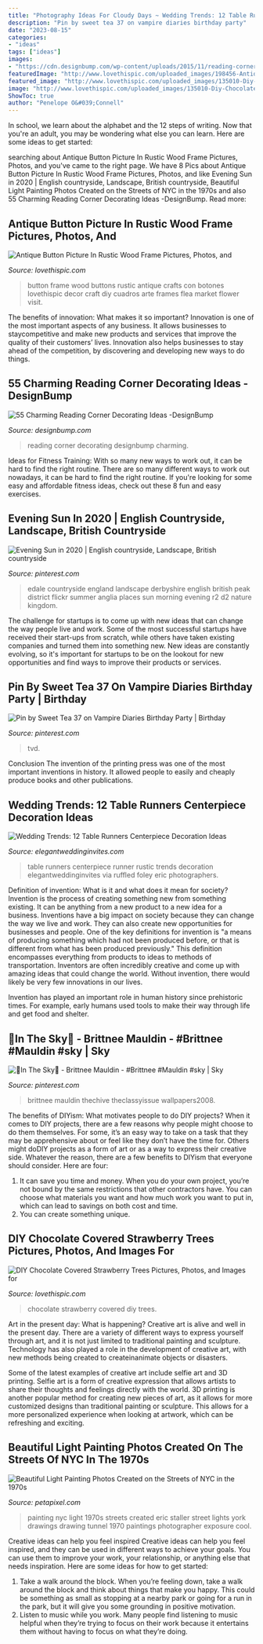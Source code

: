 ```yaml
---
title: "Photography Ideas For Cloudy Days ~ Wedding Trends: 12 Table Runners Centerpiece Decoration Ideas"
description: "Pin by sweet tea 37 on vampire diaries birthday party"
date: "2023-08-15"
categories:
- "ideas"
tags: ["ideas"]
images:
- "https://cdn.designbump.com/wp-content/uploads/2015/11/reading-corner-nook09.jpg"
featuredImage: "http://www.lovethispic.com/uploaded_images/198456-Antique-Button-Picture-In-Rustic-Wood-Frame.jpg"
featured_image: "http://www.lovethispic.com/uploaded_images/135010-Diy-Chocolate-Covered-Strawberry-Trees.jpg?1"
image: "http://www.lovethispic.com/uploaded_images/135010-Diy-Chocolate-Covered-Strawberry-Trees.jpg?1"
ShowToc: true
author: "Penelope O&#039;Connell"
---
```



In school, we learn about the alphabet and the 12 steps of writing. Now that you're an adult, you may be wondering what else you can learn. Here are some ideas to get started: 

	

		
searching about Antique Button Picture In Rustic Wood Frame Pictures, Photos, and you've came to the right page. We have 8 Pics about Antique Button Picture In Rustic Wood Frame Pictures, Photos, and like Evening Sun in 2020 | English countryside, Landscape, British countryside, Beautiful Light Painting Photos Created on the Streets of NYC in the 1970s and also 55 Charming Reading Corner Decorating Ideas -DesignBump. Read more:
		
    
## Antique Button Picture In Rustic Wood Frame Pictures, Photos, And

<img loading=lazy src="http://www.lovethispic.com/uploaded_images/198456-Antique-Button-Picture-In-Rustic-Wood-Frame.jpg" onerror="this.onerror=null;this.src='https://tse2.mm.bing.net/th?id=OIP.4-2akWbR31o1i2qZNMLcbQHaJ4&amp;pid=15.1';" alt="Antique Button Picture In Rustic Wood Frame Pictures, Photos, and">

_Source: lovethispic.com_

>button frame wood buttons rustic antique crafts con botones lovethispic decor craft diy cuadros arte frames flea market flower visit. 

	

The benefits of innovation: What makes it so important?
Innovation is one of the most important aspects of any business. It allows businesses to staycompetitive and make new products and services that improve the quality of their customers’ lives. Innovation also helps businesses to stay ahead of the competition, by discovering and developing new ways to do things.

    
## 55 Charming Reading Corner Decorating Ideas -DesignBump

<img loading=lazy src="https://cdn.designbump.com/wp-content/uploads/2015/11/reading-corner-nook09.jpg" onerror="this.onerror=null;this.src='https://tse2.mm.bing.net/th?id=OIP.4Ae_qFD_PhNIDTuw76pDRwHaLH&amp;pid=15.1';" alt="55 Charming Reading Corner Decorating Ideas -DesignBump">

_Source: designbump.com_

>reading corner decorating designbump charming. 

	

Ideas for Fitness Training: With so many new ways to work out, it can be hard to find the right routine.
There are so many different ways to work out nowadays, it can be hard to find the right routine. If you're looking for some easy and affordable fitness ideas, check out these 8 fun and easy exercises.

    
## Evening Sun In 2020 | English Countryside, Landscape, British Countryside

<img loading=lazy src="https://i.pinimg.com/736x/aa/ad/de/aaaddeb6f81d112d51a3d7c34c2fe41b.jpg" onerror="this.onerror=null;this.src='https://tse2.mm.bing.net/th?id=OIP.sEH4kgya7U5IcJutrtOtMgHaLJ&amp;pid=15.1';" alt="Evening Sun in 2020 | English countryside, Landscape, British countryside">

_Source: pinterest.com_

>edale countryside england landscape derbyshire english british peak district flickr summer anglia places sun morning evening r2 d2 nature kingdom. 

	

The challenge for startups is to come up with new ideas that can change the way people live and work. Some of the most successful startups have received their start-ups from scratch, while others have taken existing companies and turned them into something new. New ideas are constantly evolving, so it's important for startups to be on the lookout for new opportunities and find ways to improve their products or services.

    
## Pin By Sweet Tea 37 On Vampire Diaries Birthday Party | Birthday

<img loading=lazy src="https://i.pinimg.com/736x/af/24/6a/af246aec6a393f6db5618166b62b3caf.jpg" onerror="this.onerror=null;this.src='https://tse1.mm.bing.net/th?id=OIP.486jULsGHDO3JrDmeMfPIwHaJ3&amp;pid=15.1';" alt="Pin by Sweet Tea 37 on Vampire Diaries Birthday Party | Birthday">

_Source: pinterest.com_

>tvd. 

	

Conclusion
The invention of the printing press was one of the most important inventions in history. It allowed people to easily and cheaply produce books and other publications.

    
## Wedding Trends: 12 Table Runners Centerpiece Decoration Ideas

<img loading=lazy src="https://www.elegantweddinginvites.com/wedding-blog/wp-content/uploads/2015/07/cascading-table-runner-for-chic-rustic-wedding-ideas.jpg" onerror="this.onerror=null;this.src='https://tse1.mm.bing.net/th?id=OIP.k-Wq3lRIPwWlV-tjt7jQZQHaLI&amp;pid=15.1';" alt="Wedding Trends: 12 Table Runners Centerpiece Decoration Ideas">

_Source: elegantweddinginvites.com_

>table runners centerpiece runner rustic trends decoration elegantweddinginvites via ruffled foley eric photographers. 

	

Definition of invention: What is it and what does it mean for society?
Invention is the process of creating something new from something existing. It can be anything from a new product to a new idea for a business. Inventions have a big impact on society because they can change the way we live and work. They can also create new opportunities for businesses and people.
One of the key definitions for invention is "a means of producing something which had not been produced before, or that is different from what has been produced previously." This definition encompasses everything from products to ideas to methods of transportation. Inventors are often incredibly creative and come up with amazing ideas that could change the world. Without invention, there would likely be very few innovations in our lives.

Invention has played an important role in human history since prehistoric times. For example, early humans used tools to make their way through life and get food and shelter.

    
## 🌆In The Sky🌆 - Brittnee Mauldin - #Brittnee #Mauldin #sky | Sky

<img loading=lazy src="https://i.pinimg.com/736x/1f/93/79/1f9379666dd24b4137e9992dd79cfa2e.jpg" onerror="this.onerror=null;this.src='https://tse3.mm.bing.net/th?id=OIP.GmMk-PzTH0xjuf9nP9M3EAHaJ3&amp;pid=15.1';" alt="🌆In The Sky🌆 - Brittnee Mauldin - #Brittnee #Mauldin #sky | Sky">

_Source: pinterest.com_

>brittnee mauldin thechive theclassyissue wallpapers2008. 

	

The benefits of DIYism: What motivates people to do DIY projects?
When it comes to DIY projects, there are a few reasons why people might choose to do them themselves. For some, it’s an easy way to take on a task that they may be apprehensive about or feel like they don’t have the time for. Others might doDIY projects as a form of art or as a way to express their creative side. Whatever the reason, there are a few benefits to DIYism that everyone should consider. Here are four: 
1) It can save you time and money. When you do your own project, you’re not bound by the same restrictions that other contractors have. You can choose what materials you want and how much work you want to put in, which can lead to savings on both cost and time. 
2) You can create something unique.

    
## DIY Chocolate Covered Strawberry Trees Pictures, Photos, And Images For

<img loading=lazy src="http://www.lovethispic.com/uploaded_images/135010-Diy-Chocolate-Covered-Strawberry-Trees.jpg?1" onerror="this.onerror=null;this.src='https://tse1.mm.bing.net/th?id=OIP.sLMdEXXuscKsL-V6vLj5LAHaPS&amp;pid=15.1';" alt="DIY Chocolate Covered Strawberry Trees Pictures, Photos, and Images for">

_Source: lovethispic.com_

>chocolate strawberry covered diy trees. 

	

Art in the present day: What is happening?
Creative art is alive and well in the present day. There are a variety of different ways to express yourself through art, and it is not just limited to traditional painting and sculpture. Technology has also played a role in the development of creative art, with new methods being created to createinanimate objects or disasters. 

Some of the latest examples of creative art include selfie art and 3D printing. Selfie art is a form of creative expression that allows artists to share their thoughts and feelings directly with the world. 3D printing is another popular method for creating new pieces of art, as it allows for more customized designs than traditional painting or sculpture. This allows for a more personalized experience when looking at artwork, which can be refreshing and exciting.

    
## Beautiful Light Painting Photos Created On The Streets Of NYC In The 1970s

<img loading=lazy src="http://petapixel.com/assets/uploads/2012/09/staller1.jpg" onerror="this.onerror=null;this.src='https://tse1.mm.bing.net/th?id=OIP.bbUw1nmDFi7XBV4gwxE7WwHaE4&amp;pid=15.1';" alt="Beautiful Light Painting Photos Created on the Streets of NYC in the 1970s">

_Source: petapixel.com_

>painting nyc light 1970s streets created eric staller street lights york drawings drawing tunnel 1970 paintings photographer exposure cool. 

	

Creative ideas can help you feel inspired
Creative ideas can help you feel inspired, and they can be used in different ways to achieve your goals. You can use them to improve your work, your relationship, or anything else that needs inspiration. Here are some ideas for how to get started: 
1. Take a walk around the block. When you’re feeling down, take a walk around the block and think about things that make you happy. This could be something as small as stopping at a nearby park or going for a run in the park, but it will give you some grounding in positive motivation. 
2. Listen to music while you work. Many people find listening to music helpful when they’re trying to focus on their work because it entertains them without having to focus on what they’re doing.

